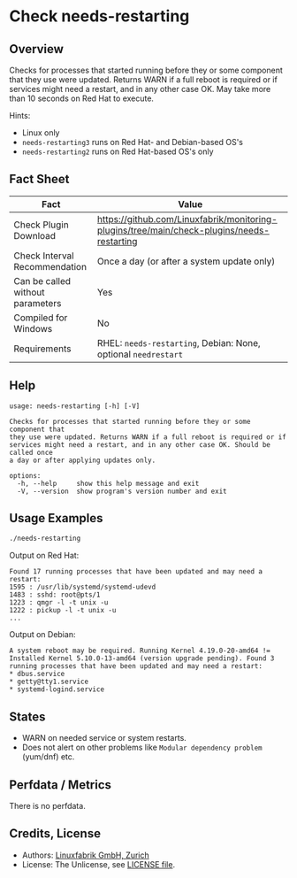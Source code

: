# Check needs-restarting

## Overview

Checks for processes that started running before they or some component that they use were updated. Returns WARN if a full reboot is required or if services might need a restart, and in any other case OK. May take more than 10 seconds on Red Hat to execute.

Hints:

* Linux only
* `needs-restarting3` runs on Red Hat- and Debian-based OS's
* `needs-restarting2` runs on Red Hat-based OS's only


## Fact Sheet

| Fact | Value |
|----|----|
| Check Plugin Download                 | <https://github.com/Linuxfabrik/monitoring-plugins/tree/main/check-plugins/needs-restarting> |
| Check Interval Recommendation         | Once a day (or after a system update only) |
| Can be called without parameters      | Yes |
| Compiled for Windows                  | No |
| Requirements                          | RHEL: `needs-restarting`, Debian: None, optional `needrestart` |


## Help

```text
usage: needs-restarting [-h] [-V]

Checks for processes that started running before they or some component that
they use were updated. Returns WARN if a full reboot is required or if
services might need a restart, and in any other case OK. Should be called once
a day or after applying updates only.

options:
  -h, --help     show this help message and exit
  -V, --version  show program's version number and exit
```


## Usage Examples

```bash
./needs-restarting
```

Output on Red Hat:

```text
Found 17 running processes that have been updated and may need a restart:
1595 : /usr/lib/systemd/systemd-udevd
1483 : sshd: root@pts/1
1223 : qmgr -l -t unix -u
1222 : pickup -l -t unix -u
...
```

Output on Debian:

```text
A system reboot may be required. Running Kernel 4.19.0-20-amd64 != Installed Kernel 5.10.0-13-amd64 (version upgrade pending). Found 3 running processes that have been updated and may need a restart:
* dbus.service
* getty@tty1.service
* systemd-logind.service
```


## States

* WARN on needed service or system restarts.
* Does not alert on other problems like `Modular dependency problem` (yum/dnf) etc.


## Perfdata / Metrics

There is no perfdata.


## Credits, License

* Authors: [Linuxfabrik GmbH, Zurich](https://www.linuxfabrik.ch)
* License: The Unlicense, see [LICENSE file](https://unlicense.org/).
